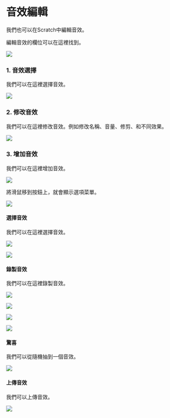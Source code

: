 # 音效編輯

我們也可以在Scratch中編輯音效。

編輯音效的欄位可以在這裡找到。

![](./images/sound1.png)

### 1. 音效選擇

我們可以在這裡選擇音效。

![](./images/sound2.png)

### 2. 修改音效

我們可以在這裡修改音效。例如修改名稱、音量、修剪、和不同效果。

![](./images/sound3.png)

### 3. 增加音效

我們可以在這裡增加音效。

![](./images/sound4.png)

將滑鼠移到按鈕上，就會顯示選項菜單。

![](./images/sound5.png)

#### 選擇音效

我們可以在這裡選擇音效。

![](./images/sound6.png)

![](./images/sound7.png)

#### 錄製音效

我們可以在這裡錄製音效。

![](./images/sound8.png)

![](./images/sound9.png)

![](./images/sound10.png)

![](./images/sound11.png)

#### 驚喜

我們可以從隨機抽到一個音效。

![](./images/sound12.png)

#### 上傳音效

我們可以上傳音效。

![](./images/sound13.png)